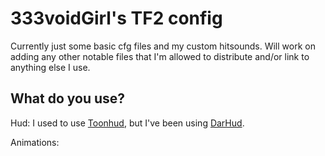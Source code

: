# 333voidGirl's TF2 config

Currently just some basic cfg files and my custom hitsounds. Will work on adding any other notable files that I'm allowed to distribute and/or link to anything else I use.

## What do you use?

Hud:
I used to use [Toonhud](https://toonhud.com/user/333voidgirl/theme/QBS9ZA6G/), but I've been using [DarHud](https://gamebanana.com/mods/463048/).

Animations:

